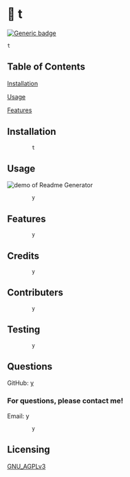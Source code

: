 
# 📘 t
[![Generic badge](https://img.shields.io/badge/License-GNU_AGPLv3-green)](https://shields.io/)
    
    t

  
  ## Table of Contents
  [Installation](#installation)

  [Usage](#usage)

  [Features](#features)

  
  
  ## Installation

            t
    
  
  ## Usage
  ![demo of Readme Generator](./assets/demo.gif)

            y
    
  
  ## Features

            y
    
  
  ## Credits
    
            y
    
  
  ## Contributers
    
            y
    
  
  ## Testing
    
            y
    
  
  ## Questions
  GitHub: [y](http://github.com/y)
    
  
  ### For questions, please contact me!
  Email: y
    
  
            y
    
  
  ## Licensing
    
  [GNU_AGPLv3](https://google.com/search?q=GNU_AGPLv3_license)
    
